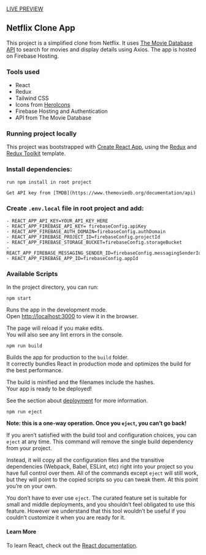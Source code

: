 [LIVE PREVIEW](https://netflix-clone-312522.web.app/)

## Netflix Clone App

This project is a simplified clone from Netflix. It uses [The Movie Database API](https://www.themoviedb.org/documentation/api) to search for movies and display details using Axios. The app is hosted on Firebase Hosting.

### Tools used
- React
- Redux
- Tailwind CSS
- Icons from [HeroIcons](https://heroicons.com/)
- Firebase Hosting and Authentication
- API from The Movie Database

### Running project locally

This project was bootstrapped with [Create React App](https://github.com/facebook/create-react-app), using the [Redux](https://redux.js.org/) and [Redux Toolkit](https://redux-toolkit.js.org/) template.

### Install dependencies:

`run npm install in root project`

`Get API key from [TMDB](https://www.themoviedb.org/documentation/api)`

### Create `.env.local` file in root project and add: 
```
- REACT_APP_API_KEY=YOUR_API_KEY_HERE
- REACT_APP_FIREBASE_API_KEY= firebaseConfig.apiKey
- REACT_APP_FIREBASE_AUTH_DOMAIN=firebaseConfig.authDomain
- REACT_APP_FIREBASE_PROJECT_ID=firebaseConfig.projectId
- REACT_APP_FIREBASE_STORAGE_BUCKET=firebaseConfig.storageBucket
- REACT_APP_FIREBASE_MESSAGING_SENDER_ID=firebaseConfig.messagingSenderId
- REACT_APP_FIREBASE_APP_ID=firebaseConfig.appId
```


### Available Scripts

In the project directory, you can run:

`npm start`

Runs the app in the development mode.<br />
Open [http://localhost:3000](http://localhost:3000) to view it in the browser.

The page will reload if you make edits.<br />
You will also see any lint errors in the console.

`npm run build`

Builds the app for production to the `build` folder.<br />
It correctly bundles React in production mode and optimizes the build for the best performance.

The build is minified and the filenames include the hashes.<br />
Your app is ready to be deployed!

See the section about [deployment](https://facebook.github.io/create-react-app/docs/deployment) for more information.

`npm run eject`

**Note: this is a one-way operation. Once you `eject`, you can’t go back!**

If you aren’t satisfied with the build tool and configuration choices, you can `eject` at any time. This command will remove the single build dependency from your project.

Instead, it will copy all the configuration files and the transitive dependencies (Webpack, Babel, ESLint, etc) right into your project so you have full control over them. All of the commands except `eject` will still work, but they will point to the copied scripts so you can tweak them. At this point you’re on your own.

You don’t have to ever use `eject`. The curated feature set is suitable for small and middle deployments, and you shouldn’t feel obligated to use this feature. However we understand that this tool wouldn’t be useful if you couldn’t customize it when you are ready for it.

#### Learn More

To learn React, check out the [React documentation](https://reactjs.org/).
